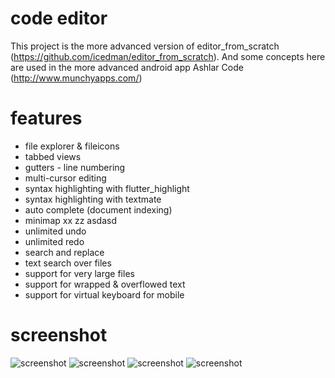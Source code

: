 # code editor

This project is the more advanced version of editor_from_scratch (https://github.com/icedman/editor_from_scratch). And some concepts here are used in the more advanced android app Ashlar Code (http://www.munchyapps.com/)

# features

* file explorer & fileicons
* tabbed views
* gutters - line numbering
* multi-cursor editing
* syntax highlighting with flutter_highlight
* syntax highlighting with textmate
* auto complete (document indexing)
* minimap
xx
zz
asdasd
* unlimited undo
* unlimited redo
* search and replace
* text search over files
* support for very large files
* support for wrapped & overflowed text
* support for virtual keyboard for mobile

# screenshot

![screenshot](https://raw.githubusercontent.com/icedman/flutter_editor/main/screenshots/Screenshot%20from%202022-03-09%2018-11-43.png)
![screenshot](https://raw.githubusercontent.com/icedman/flutter_editor/main/screenshots/Screenshot%20from%202022-03-30%2010-04-44.png)
![screenshot](https://raw.githubusercontent.com/icedman/flutter_editor/main/screenshots/Screenshot%20from%202022-04-01%2022-21-35.png)
![screenshot](https://raw.githubusercontent.com/icedman/flutter_editor/main/screenshots/Screenshot%20from%202022-04-05%2010-47-24.png)
